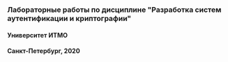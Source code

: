 ### Лабораторные работы по дисциплине "Разработка систем аутентификации и криптографии"
#### Университет ИТМО
#### Санкт-Петербург, 2020